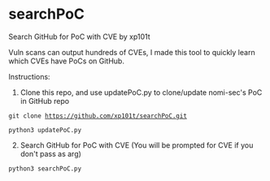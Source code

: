 # searchPoC
Search GitHub for PoC with CVE by xp101t

Vuln scans can output hundreds of CVEs, I made this tool to quickly learn which CVEs have PoCs on GitHub.

Instructions:
1. Clone this repo, and use updatePoC.py to clone/update nomi-sec's PoC in GitHub repo

<code>git clone https://github.com/xp101t/searchPoC.git</code>

<code>python3 updatePoC.py</code>

2. Search GitHub for PoC with CVE (You will be prompted for CVE if you don't pass as arg)

<code>python3 searchPoC.py <CVEs seperated by spaces or commas> </code>
